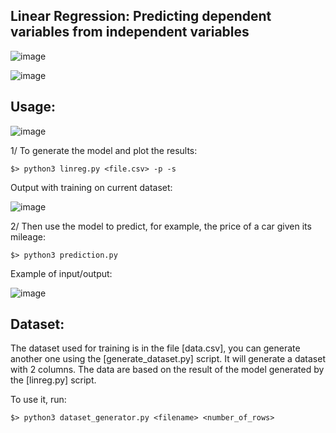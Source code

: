 ## Linear Regression: Predicting dependent variables from independent variables


![image](https://user-images.githubusercontent.com/91064070/213888620-6b488e8f-0164-4655-a442-af6fe28b1bb3.png)

![image](https://user-images.githubusercontent.com/91064070/213887705-0a1ac769-e042-4d45-a0c6-717af65efeea.png)


## Usage:

![image](https://user-images.githubusercontent.com/91064070/217234438-dbcb4473-bef4-44d6-8efb-eee9a3378c30.png)

1/ To generate the model and plot the results:
```shell
$> python3 linreg.py <file.csv> -p -s
```
Output with training on current dataset:

![image](https://user-images.githubusercontent.com/91064070/217232539-4aa26ca0-17ce-4272-bbb3-240373bb8976.png)

2/ Then use the model to predict, for example, the price of a car given its mileage:
```shell
$> python3 prediction.py
```

Example of input/output:

![image](https://user-images.githubusercontent.com/91064070/217232883-c284289b-4775-43b1-8178-f34aa1ba1389.png)


## Dataset:

The dataset used for training is in the file [data.csv], you can generate another one using the [generate_dataset.py] script. It will generate a dataset with 2 columns. The data are based on the result of the model generated by the [linreg.py] script.

To use it, run:
```shell
$> python3 dataset_generator.py <filename> <number_of_rows>
```
